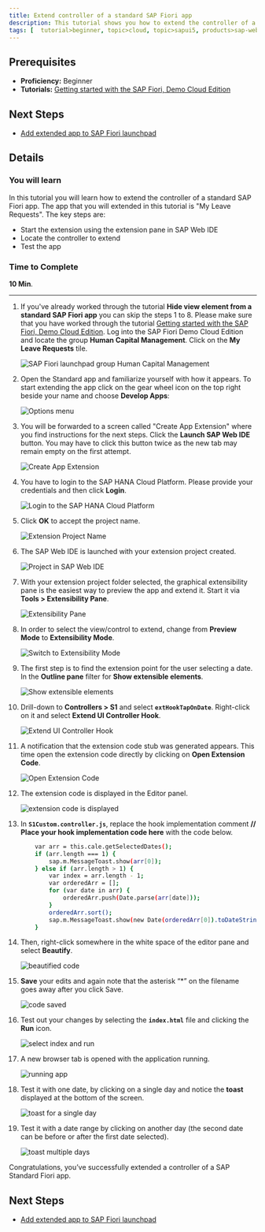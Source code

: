 ```yaml
---
title: Extend controller of a standard SAP Fiori app
description: This tutorial shows you how to extend the controller of a standard SAP Fiori app.
tags: [  tutorial>beginner, topic>cloud, topic>sapui5, products>sap-web-ide ]
---
```

## Prerequisites  
 - **Proficiency:** Beginner
 - **Tutorials:** [Getting started with the SAP Fiori, Demo Cloud Edition](http://go.sap.com/developer/tutorials/hcp-fiori-cloud-edition-start.html)

## Next Steps
 - [Add extended app to SAP Fiori launchpad](http://go.sap.com/developer/tutorials/hcp-fiori-cloud-edition-launchpad.html)

## Details
### You will learn  
In this tutorial you will learn how to extend the controller of a standard SAP Fiori app. The app that you will extended in this tutorial is "My Leave Requests". The key steps are:

- Start the extension using the extension pane in SAP Web IDE 
- Locate the controller to extend	
- Test the app

### Time to Complete
**10 Min**.

---

1. If you've already worked through the tutorial **Hide view element from a standard SAP Fiori app** you can skip the steps 1 to 8. Please make sure that you have worked through the tutorial [Getting started with the SAP Fiori, Demo Cloud Edition](http://go.sap.com/developer/tutorials/hcp-fiori-cloud-edition-start.html). Log into the SAP Fiori Demo Cloud Edition and locate the group **Human Capital Management**. Click on the **My Leave Requests** tile.

    ![SAP Fiori launchpad group Human Capital Management](Launchpag-My-Leave-Requests.png)

2. Open the Standard app and familiarize yourself with how it appears. To start extending the app click on the gear wheel icon on the top right beside your name and choose **Develop Apps**:

    ![Options menu](8.png)

3. You will be forwarded to a screen called "Create App Extension" where you find instructions for the next steps. Click the **Launch SAP Web IDE** button. You may have to click this button twice as the new tab may remain empty on the first attempt.

    ![Create App Extension](Create-App-Extension.png)

4. You have to login to the SAP HANA Cloud Platform. Please provide your credentials and then click **Login**.

    ![Login to the SAP HANA Cloud Platform](Login-to-SAP-HANA-Cloud-Platform.png)


5. Click **OK** to accept the project name.

    ![Extension Project Name](Extension-Project-Name.png)

6. The SAP Web IDE is launched with your extension project created.

    ![Project in SAP Web IDE](Project-in-SAP-Web-IDE.png)

7. With your extension project folder selected, the graphical extensibility pane is the easiest way to preview the app and extend it. Start it via **Tools > Extensibility Pane**. 

    ![Extensibility Pane](Extensibility-Pane.png)

8. In order to select the view/control to extend, change from **Preview Mode** to **Extensibility Mode**.

    ![Switch to Extensibility Mode](Switch-to-Extensibility-Mode.png)

9. The first step is to find the extension point for the user selecting a date. In the **Outline pane** filter for **Show extensible elements**.

    ![Show extensible elements](Outline-show-extensible-elements.png)

10. Drill-down to **Controllers > S1** and select **`extHookTapOnDate`**. Right-click on it and select **Extend UI Controller Hook**.

    ![Extend UI Controller Hook](Extend-UI-Controller-Hook.png)

11. A notification that the extension code stub was generated appears. This time open the extension code directly by clicking on **Open Extension Code**.

    ![Open Extension Code](open-extension-code.png)

12. The extension code is displayed in the Editor panel.

    ![extension code is displayed](extension-code.png)
 
13. In **`S1Custom.controller.js`**, replace the hook implementation comment **// Place your hook implementation code here** with the code below. 

    ```bash
		var arr = this.cale.getSelectedDates();
		if (arr.length === 1) {
			sap.m.MessageToast.show(arr[0]);
		} else if (arr.length > 1) {
			var index = arr.length - 1;
			var orderedArr = [];
			for (var date in arr) {
				orderedArr.push(Date.parse(arr[date]));
			}
			orderedArr.sort();
			sap.m.MessageToast.show(new Date(orderedArr[0]).toDateString() + " - " + new Date(orderedArr[index]).toDateString());
		}
    ```
 
14. Then, right-click somewhere in the white space of the editor pane and select **Beautify**.

    ![beautified code](beautified-code.png)

15. **Save** your edits and again note that the asterisk “*” on the filename goes away after you click Save.

    ![code saved](code-saved.png)

16. Test out your changes by selecting the **`index.html`** file and clicking the **Run** icon.

    ![select index and run](select-index-run.png)

17. A new browser tab is opened with the application running.

    ![running app](running-app.png)

18. Test it with one date, by clicking on a single day and notice the **toast** displayed at the bottom of the screen.

    ![toast for a single day](toast-single-date.png)

19. Test it with a date range by clicking on another day (the second date can be before or after the first date selected). 

    ![toast multiple days](toast-multiple-days.png)

Congratulations, you’ve successfully extended a controller of a SAP Standard Fiori app.

## Next Steps
 - [Add extended app to SAP Fiori launchpad](http://go.sap.com/developer/tutorials/hcp-fiori-cloud-edition-launchpad.html)
